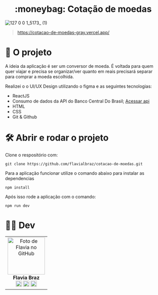   
<h1 align="center">
:moneybag: Cotação de moedas 
</h1> 

![127 0 0 1_5173_ (1)](https://user-images.githubusercontent.com/78583429/214709568-06042d7b-f3ab-46a1-8022-57cec33a33ab.png)

> https://cotacao-de-moedas-gray.vercel.app/

# 📁 O projeto
A ideia da aplicação é ser um conversor de moeda. É voltada para quem quer viajar e precisa se organizar/ver quanto em reais precisará separar para comprar a moeda escolhida. 


Realizei o o UI/UX Design utilizando o figma e as seguintes tecnologias:
- ReactJS  
- Consumo de dados da API do Banco Central Do Brasil; [Acessar api](https://olinda.bcb.gov.br/olinda/servico/PTAX/versao/v1/aplicacao#!/recursos
)
- HTML
- CSS
- Git & Github




# 🛠️ Abrir e rodar o projeto

Clone o respositório com: 

```
git clone https://github.com/flavialbraz/cotacao-de-moedas.git 
```


Para a aplicação funcionar utilize o comando abaixo para instalar as dependencias
``` 
npm install
```


Após isso rode a aplicação com o comando:
``` 
npm run dev
```



# 👩‍💻 Dev
<table align="center">
  <tr>
    <td align="center">
      <a>
        <img src="https://avatars.githubusercontent.com/u/78583429?v=4" width="120px;" alt="Foto de Flavia no GitHub"/><br>
          <b>Flavia Braz </b><br>
            <a href="https://www.linkedin.com/in/flavialbraz/" alt="Linkedin">
  <img src="https://img.shields.io/badge/LinkedIn-0077B5?style=for-the-badge&logo=linkedin&logoColor=white"/ height="20"></a>
 
  <a href="https://www.instagram.com/alessadev/" alt="Instagram">
  <img src="https://img.shields.io/badge/Instagram-E4405F?style=for-the-badge&logo=instagram&logoColor=white"  height="20"/></a>
 
 <a href="https://www.behance.net/flavialbraz" alt="flavialbraz">
  <img src="https://img.shields.io/badge/-Behance-blue?style=for-the-badge&logo=behance&logoColor=white"  height="20" /></a>
      </a>
    </td>
  </tr>
</table>




 
